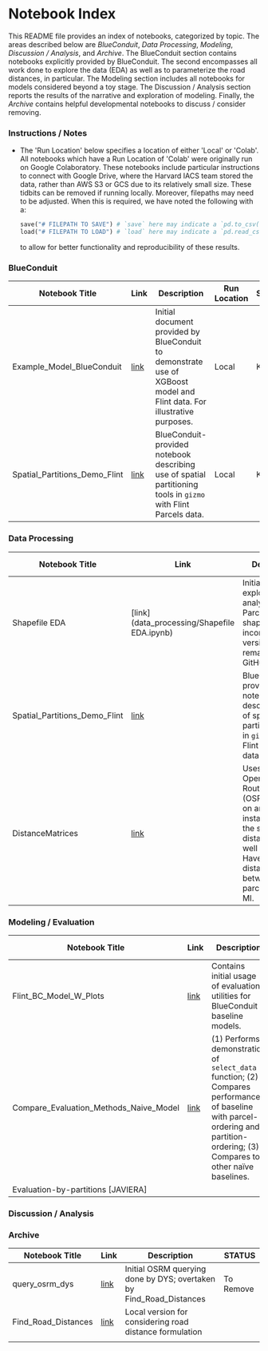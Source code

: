 # Notebook Index

This README file provides an index of notebooks, categorized by topic. The areas described below are *BlueConduit*, *Data Processing*, *Modeling*, *Discussion / Analysis*, and *Archive*. The BlueConduit section contains notebooks explicitly provided by BlueConduit. The second encompasses all work done to explore the data (EDA) as well as to parameterize the road distances, in particular. The Modeling section includes all notebooks for models considered beyond a toy stage. The Discussion / Analysis section reports the results of the narrative and exploration of modeling. Finally, the *Archive* contains helpful developmental notebooks to discuss / consider removing.

### Instructions / Notes

- The 'Run Location' below specifies a location of either 'Local' or 'Colab'. All notebooks which have a Run Location of 'Colab' were originally run on Google Colaboratory. These notebooks include particular instructions to connect with Google Drive, where the Harvard IACS team stored the data, rather than AWS S3 or GCS due to its relatively small size. These tidbits can be removed if running locally. Moreover, filepaths may need to be adjusted. When this is required, we have noted the following with a:

  ```python
  save("# FILEPATH TO SAVE") # `save` here may indicate a `pd.to_csv()` or some other data structure 
  load("# FILEPATH TO LOAD") # `load` here may indicate a `pd.read_csv()` or some other data structure 
  ```

  to allow for better functionality and reproducibility of these results.

### BlueConduit

| **Notebook Title**            | **Link**                                                | **Description**                                              | **Run Location** | **STATUS** |
| ----------------------------- | ------------------------------------------------------- | ------------------------------------------------------------ | ---------------- | ---------- |
| Example_Model_BlueConduit     | [link](blueconduit/Example_Model_BlueConduit.ipynb)     | Initial document provided by BlueConduit to demonstrate use of XGBoost model and Flint data. For illustrative purposes. | Local            | Keep       |
| Spatial_Partitions_Demo_Flint | [link](blueconduit/Spatial_Partitions_Demo_Flint.ipynb) | BlueConduit-provided notebook describing use of spatial partitioning tools in `gizmo` with Flint Parcels data. | Local            | Keep       |

### Data Processing

| **Notebook Title**            | **Link**                                                    | **Description**                                              | **Run Location** | **STATUS**       |
| ----------------------------- | ----------------------------------------------------------- | ------------------------------------------------------------ | ---------------- | ---------------- |
| Shapefile EDA                 | [link](data_processing/Shapefile EDA.ipynb)                 | Initial exploratory data analysis if Flint Parcels shapefile; incomplete version currently remains on GitHub. | Local            | Discuss removing |
| Spatial_Partitions_Demo_Flint | [link](data_processing/Spatial_Partitions_Demo_Flint.ipynb) | BlueConduit-provided notebook describing use of spatial partitioning tools in `gizmo` with Flint Parcels data. | Local            | Discuss removing |
| DistanceMatrices              | [link](data_processing/DistanceMatrices.ipynb)              | Uses OpenStreetMaps Routing Machine (OSRM) spun up on an AWS instance to find the street distances, as well as Haversine distances, between all parcels in Flint, MI. | Colab            | Keep             |

### Modeling / Evaluation

| **Notebook Title**                     | **Link**                                                     | **Description**                                              | **Run Location** | **STATUS**       |
| -------------------------------------- | ------------------------------------------------------------ | ------------------------------------------------------------ | ---------------- | ---------------- |
| Flint_BC_Model_W_Plots                 | [link](modeling/Flint_BC_Model_W_Plots.ipynb)                | Contains initial usage of evaluation utilities for BlueConduit baseline models. | Local            | Discuss Removing |
| Compare_Evaluation_Methods_Naive_Model | [link](modeling/Compare_Evaluation_Methods_Naive_Model.ipynb) | (1) Performs demonstration of `select_data` function; (2) Compares performance of baseline with parcel-ordering and partition-ordering; (3) Compares to other naïve baselines. | Colab            | Keep             |
| Evaluation-by-partitions [JAVIERA]     |                                                              |                                                              |                  |                  |

### Discussion / Analysis

### Archive

| **Notebook Title**  | **Link**                                  | **Description**                                              | **STATUS** |
| ------------------- | ----------------------------------------- | ------------------------------------------------------------ | ---------- |
| query_osrm_dys      | [link](archive/query_osrm_dys.ipynb)      | Initial OSRM querying done by DYS; overtaken by Find_Road_Distances | To Remove  |
| Find_Road_Distances | [link](archive/Find_Road_Distances.ipynb) | Local version for considering road distance formulation      |            |
|                     |                                           |                                                              |            |



